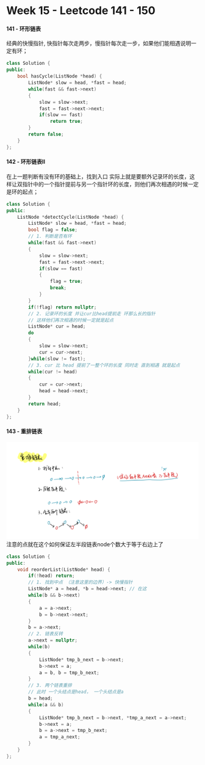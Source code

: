 <!--
 * @Description: 
 * @Versions: 
 * @Author: Vernon Cui
 * @Github: https://github.com/vernon97
 * @Date: 2020-12-28 19:42:14
 * @LastEditors: Vernon Cui
 * @LastEditTime: 2020-12-28 21:29:40
 * @FilePath: /.leetcode/Users/vernon/Leetcode-notes/week15.md
-->
# Week 15 - Leetcode 141 - 150 

#### 141 - 环形链表

经典的快慢指针, 快指针每次走两步，慢指针每次走一步，如果他们能相遇说明一定有环；

```cpp
class Solution {
public:
    bool hasCycle(ListNode *head) {
        ListNode* slow = head, *fast = head;
        while(fast && fast->next)
        {
            slow = slow->next;
            fast = fast->next->next;
            if(slow == fast)
                return true;
        }
        return false;
    }
};
```

#### 142 - 环形链表II

在上一题判断有没有环的基础上，找到入口 实际上就是要额外记录环的长度，这样让双指针中的一个指针提前与另一个指针环的长度，则他们再次相遇的时候一定是环的起点；

```cpp
class Solution {
public:
    ListNode *detectCycle(ListNode *head) {
        ListNode* slow = head, *fast = head;
        bool flag = false;
        // 1. 判断是否有环
        while(fast && fast->next)
        {
            slow = slow->next;
            fast = fast->next->next;
            if(slow == fast)
            {
                flag = true;
                break;
            }
        }
        if(!flag) return nullptr;
        // 2. 记录环的长度 并让cur比head提前走 环那么长的指针
        // 这样他们再次相遇的时候一定就是起点
        ListNode* cur = head;
        do
        {
            slow = slow->next;
            cur = cur->next;
        }while(slow != fast);
        // 3. cur 比 head 提前了一整个环的长度 同时走 直到相遇 就是起点
        while(cur != head)
        {
            cur = cur->next;
            head = head->next;
        }
        return head;
    }
};
```

#### 143 - 重排链表

![avatar](figs/30.jpeg)
注意的点就在这个如何保证左半段链表node个数大于等于右边上了

```cpp
class Solution {
public:
    void reorderList(ListNode* head) {
        if(!head) return;
        // 1. 找到中点 （注意这里的边界）-> 快慢指针
        ListNode* a = head, *b = head->next; // 在这
        while(b && b->next)
        {
            a = a->next;
            b = b->next->next;
        }
        b = a->next;
        // 2. 链表反转
        a->next = nullptr;
        while(b)
        {
            ListNode* tmp_b_next = b->next;
            b->next = a;
            a = b, b = tmp_b_next;
        } 
        // 3. 两个链表重排
        // 此时 一个头结点是head， 一个头结点是a
        b = head;
        while(a && b)
        {
            ListNode* tmp_b_next = b->next, *tmp_a_next = a->next;
            b->next = a;
            b = a->next = tmp_b_next;
            a = tmp_a_next;
        }
    }
};
```